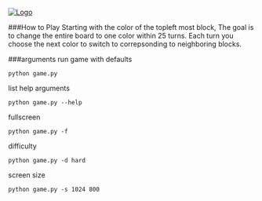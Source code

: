 [![Logo](http://imgur.com/FmwPdir)](http://imgur.com/FmwPdir)

###How to Play
Starting with the color of the topleft most block, The goal is to change the entire board to one color within 25 turns. Each turn you choose the next color to switch to correpsonding to neighboring blocks.

###arguments
run game with defaults

    python game.py
list help arguments

    python game.py --help
fullscreen

    python game.py -f
difficulty

    python game.py -d hard
screen size

    python game.py -s 1024 800
    
